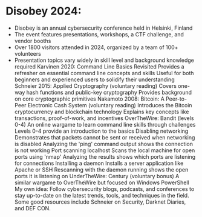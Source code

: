 # Disobey 2024:
- Disobey is an annual cybersecurity conference held in Helsinki, Finland
- The event features presentations, workshops, a CTF challenge, and vendor booths
- Over 1800 visitors attended in 2024, organized by a team of 100+ volunteers
- Presentation topics vary widely in skill level and background knowledge required
Karvinen 2020: Command Line Basics Revisited
Provides a refresher on essential command line concepts and skills
Useful for both beginners and experienced users to solidify their understanding
Schneier 2015: Applied Cryptography (voluntary reading)
Covers one-way hash functions and public-key cryptography
Provides background on core cryptographic primitives
Nakamoto 2008: Bitcoin: A Peer-to-Peer Electronic Cash System (voluntary reading)
Introduces the Bitcoin cryptocurrency and blockchain technology
Explains key concepts like transactions, proof-of-work, and incentives
OverTheWire: Bandit (levels 0-4)
An online wargame to learn command line skills through challenges
Levels 0-4 provide an introduction to the basics
Disabling networking
Demonstrates that packets cannot be sent or received when networking is disabled
Analyzing the 'ping' command output shows the connection is not working
Port scanning localhost
Scans the local machine for open ports using 'nmap'
Analyzing the results shows which ports are listening for connections
Installing a daemon
Installs a server application like Apache or SSH
Rescanning with the daemon running shows the open ports it is listening on
UnderTheWire: Century (voluntary bonus)
A similar wargame to OverTheWire but focused on Windows PowerShell
My own idea:
Follow cybersecurity blogs, podcasts, and conferences to stay up-to-date on the latest trends, tools, and techniques in the field. Some good resources include Schneier on Security, Darknet Diaries, and DEF CON.

